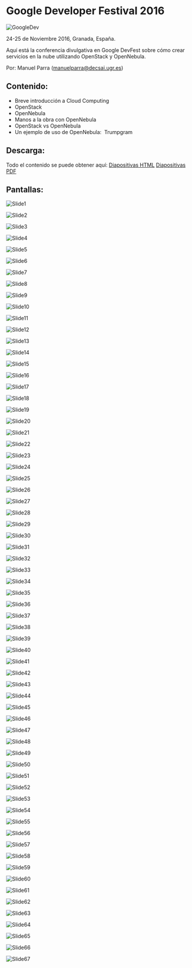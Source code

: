 # Google Developer Festival 2016

![GoogleDev](http://mogurod.me/wp-content/uploads/2013/04/google-developers-logo-600x3301-e1364948565994.png)

24-25 de Noviembre 2016, Granada, España.

Aquí está la conferencia divulgativa en Google DevFest sobre cómo crear servicios en la nube utilizando OpenStack y OpenNebula.

Por: Manuel Parra (manuelparra@decsai.ugr.es)

## Contenido:

- Breve introducción a Cloud Computing
- OpenStack
- OpenNebula
- Manos a la obra con OpenNebula
- OpenStack vs OpenNebula
- Un ejemplo de uso de OpenNebula:  Trumpgram

## Descarga:

Todo el contenido se puede obtener aquí: [Diapositivas HTML](https://github.com/manuparra/cloudcomputing-opennebula-openstack/archive/master.zip) [Diapositivas PDF](cloudcomputing-opennebula-openstack/imgs/GDG_cloudcomputing_openstack_opennebula.pdf)


## Pantallas:

![Slide1](imgs/GDGimages.001.png)

![Slide2](imgs/GDGimages.002.png)

![Slide3](imgs/GDGimages.003.png)

![Slide4](imgs/GDGimages.004.png)

![Slide5](imgs/GDGimages.005.png)

![Slide6](imgs/GDGimages.006.png)

![Slide7](imgs/GDGimages.007.png)

![Slide8](imgs/GDGimages.008.png)

![Slide9](imgs/GDGimages.009.png)

![Slide10](imgs/GDGimages.010.png)

![Slide11](imgs/GDGimages.011.png)

![Slide12](imgs/GDGimages.012.png)

![Slide13](imgs/GDGimages.013.png)

![Slide14](imgs/GDGimages.014.png)

![Slide15](imgs/GDGimages.015.png)

![Slide16](imgs/GDGimages.016.png)

![Slide17](imgs/GDGimages.017.png)

![Slide18](imgs/GDGimages.018.png)

![Slide19](imgs/GDGimages.019.png)

![Slide20](imgs/GDGimages.020.png)

![Slide21](imgs/GDGimages.021.png)

![Slide22](imgs/GDGimages.022.png)

![Slide23](imgs/GDGimages.023.png)

![Slide24](imgs/GDGimages.024.png)

![Slide25](imgs/GDGimages.025.png)

![Slide26](imgs/GDGimages.026.png)

![Slide27](imgs/GDGimages.027.png)

![Slide28](imgs/GDGimages.028.png)

![Slide29](imgs/GDGimages.029.png)

![Slide30](imgs/GDGimages.030.png)

![Slide31](imgs/GDGimages.031.png)

![Slide32](imgs/GDGimages.032.png)

![Slide33](imgs/GDGimages.033.png)

![Slide34](imgs/GDGimages.034.png)

![Slide35](imgs/GDGimages.035.png)

![Slide36](imgs/GDGimages.036.png)

![Slide37](imgs/GDGimages.037.png)

![Slide38](imgs/GDGimages.038.png)

![Slide39](imgs/GDGimages.039.png)

![Slide40](imgs/GDGimages.040.png)

![Slide41](imgs/GDGimages.041.png)

![Slide42](imgs/GDGimages.042.png)

![Slide43](imgs/GDGimages.043.png)

![Slide44](imgs/GDGimages.044.png)

![Slide45](imgs/GDGimages.045.png)

![Slide46](imgs/GDGimages.046.png)

![Slide47](imgs/GDGimages.047.png)

![Slide48](imgs/GDGimages.048.png)

![Slide49](imgs/GDGimages.049.png)

![Slide50](imgs/GDGimages.050.png)

![Slide51](imgs/GDGimages.051.png)

![Slide52](imgs/GDGimages.052.png)

![Slide53](imgs/GDGimages.053.png)

![Slide54](imgs/GDGimages.054.png)

![Slide55](imgs/GDGimages.055.png)

![Slide56](imgs/GDGimages.056.png)

![Slide57](imgs/GDGimages.057.png)

![Slide58](imgs/GDGimages.058.png)

![Slide59](imgs/GDGimages.059.png)

![Slide60](imgs/GDGimages.060.png)

![Slide61](imgs/GDGimages.061.png)

![Slide62](imgs/GDGimages.062.png)

![Slide63](imgs/GDGimages.063.png)

![Slide64](imgs/GDGimages.064.png)

![Slide65](imgs/GDGimages.065.png)

![Slide66](imgs/GDGimages.066.png)

![Slide67](imgs/GDGimages.067.png)






